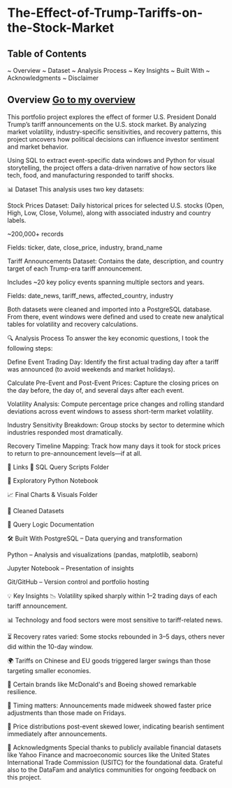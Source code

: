 # The-Effect-of-Trump-Tariffs-on-the-Stock-Market

## Table of Contents

~ Overview
~ Dataset
~ Analysis Process
~ Key Insights
~ Built With
~ Acknowledgments
~ Disclaimer


## Overview [Go to my overview](#overview)
This portfolio project explores the effect of former U.S. President Donald Trump’s tariff announcements on the U.S. stock market. By analyzing market volatility, industry-specific sensitivities, and recovery patterns, this project uncovers how political decisions can influence investor sentiment and market behavior. 

Using SQL to extract event-specific data windows and Python for visual storytelling, the project offers a data-driven narrative of how sectors like tech, food, and manufacturing responded to tariff shocks.

📊 Dataset
This analysis uses two key datasets:

Stock Prices Dataset:
Daily historical prices for selected U.S. stocks (Open, High, Low, Close, Volume), along with associated industry and country labels.

~200,000+ records

Fields: ticker, date, close_price, industry, brand_name

Tariff Announcements Dataset:
Contains the date, description, and country target of each Trump-era tariff announcement.

Includes ~20 key policy events spanning multiple sectors and years.

Fields: date_news, tariff_news, affected_country, industry

Both datasets were cleaned and imported into a PostgreSQL database. From there, event windows were defined and used to create new analytical tables for volatility and recovery calculations.

🔍 Analysis Process
To answer the key economic questions, I took the following steps:

Define Event Trading Day:
Identify the first actual trading day after a tariff was announced (to avoid weekends and market holidays).

Calculate Pre-Event and Post-Event Prices:
Capture the closing prices on the day before, the day of, and several days after each event.

Volatility Analysis:
Compute percentage price changes and rolling standard deviations across event windows to assess short-term market volatility.

Industry Sensitivity Breakdown:
Group stocks by sector to determine which industries responded most dramatically.

Recovery Timeline Mapping:
Track how many days it took for stock prices to return to pre-announcement levels—if at all.

🔗 Links
📌 SQL Query Scripts Folder

📒 Exploratory Python Notebook

📈 Final Charts & Visuals Folder

📂 Cleaned Datasets

🧠 Query Logic Documentation

🛠 Built With
PostgreSQL – Data querying and transformation

Python – Analysis and visualizations (pandas, matplotlib, seaborn)

Jupyter Notebook – Presentation of insights

Git/GitHub – Version control and portfolio hosting

💡 Key Insights
📉 Volatility spiked sharply within 1–2 trading days of each tariff announcement.

📊 Technology and food sectors were most sensitive to tariff-related news.

⏳ Recovery rates varied: Some stocks rebounded in 3–5 days, others never did within the 10-day window.

🌍 Tariffs on Chinese and EU goods triggered larger swings than those targeting smaller economies.

🧾 Certain brands like McDonald's and Boeing showed remarkable resilience.

📅 Timing matters: Announcements made midweek showed faster price adjustments than those made on Fridays.

📐 Price distributions post-event skewed lower, indicating bearish sentiment immediately after announcements.

🙏 Acknowledgments
Special thanks to publicly available financial datasets like Yahoo Finance and macroeconomic sources like the United States International Trade Commission (USITC) for the foundational data. Grateful also to the DataFam and analytics communities for ongoing feedback on this project.
